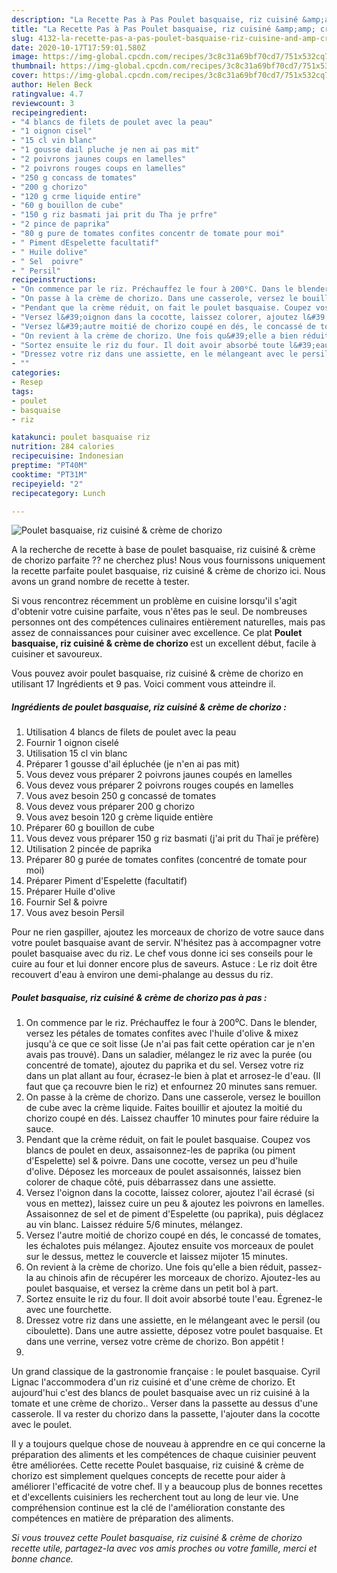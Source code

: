 ```yaml
---
description: "La Recette Pas à Pas Poulet basquaise, riz cuisiné &amp;amp; crème de chorizo"
title: "La Recette Pas à Pas Poulet basquaise, riz cuisiné &amp;amp; crème de chorizo"
slug: 4132-la-recette-pas-a-pas-poulet-basquaise-riz-cuisine-and-amp-creme-de-chorizo
date: 2020-10-17T17:59:01.580Z
image: https://img-global.cpcdn.com/recipes/3c8c31a69bf70cd7/751x532cq70/poulet-basquaise-riz-cuisine-creme-de-chorizo-photo-principale-de-la-recette.jpg
thumbnail: https://img-global.cpcdn.com/recipes/3c8c31a69bf70cd7/751x532cq70/poulet-basquaise-riz-cuisine-creme-de-chorizo-photo-principale-de-la-recette.jpg
cover: https://img-global.cpcdn.com/recipes/3c8c31a69bf70cd7/751x532cq70/poulet-basquaise-riz-cuisine-creme-de-chorizo-photo-principale-de-la-recette.jpg
author: Helen Beck
ratingvalue: 4.7
reviewcount: 3
recipeingredient:
- "4 blancs de filets de poulet avec la peau"
- "1 oignon cisel"
- "15 cl vin blanc"
- "1 gousse dail pluche je nen ai pas mit"
- "2 poivrons jaunes coups en lamelles"
- "2 poivrons rouges coups en lamelles"
- "250 g concass de tomates"
- "200 g chorizo"
- "120 g crme liquide entire"
- "60 g bouillon de cube"
- "150 g riz basmati jai prit du Tha je prfre"
- "2 pince de paprika"
- "80 g pure de tomates confites concentr de tomate pour moi"
- " Piment dEspelette facultatif"
- " Huile dolive"
- " Sel  poivre"
- " Persil"
recipeinstructions:
- "On commence par le riz. Préchauffez le four à 200⁰C. Dans le blender, versez les pétales de tomates confites avec l&#39;huile d&#39;olive &amp; mixez jusqu&#39;à ce que ce soit lisse (Je n&#39;ai pas fait cette opération car je n&#39;en avais pas trouvé). Dans un saladier, mélangez le riz avec la purée (ou concentré de tomate), ajoutez du paprika et du sel. Versez votre riz dans un plat allant au four, écrasez-le bien à plat et arrosez-le d&#39;eau. (Il faut que ça recouvre bien le riz) et enfournez 20 minutes sans remuer."
- "On passe à la crème de chorizo. Dans une casserole, versez le bouillon de cube avec la crème liquide. Faites bouillir et ajoutez la moitié du chorizo coupé en dés. Laissez chauffer 10 minutes pour faire réduire la sauce."
- "Pendant que la crème réduit, on fait le poulet basquaise. Coupez vos blancs de poulet en deux, assaisonnez-les de paprika (ou piment d&#39;Espelette) sel &amp; poivre. Dans une cocotte, versez un peu d&#39;huile d&#39;olive. Déposez les morceaux de poulet assaisonnés, laissez bien colorer de chaque côté, puis débarrassez dans une assiette."
- "Versez l&#39;oignon dans la cocotte, laissez colorer, ajoutez l&#39;ail écrasé (si vous en mettez), laissez cuire un peu &amp; ajoutez les poivrons en lamelles. Assaisonnez de sel et de piment d&#39;Espelette (ou paprika), puis déglacez au vin blanc. Laissez réduire 5/6 minutes, mélangez."
- "Versez l&#39;autre moitié de chorizo coupé en dés, le concassé de tomates, les échalotes puis mélangez. Ajoutez ensuite vos morceaux de poulet sur le dessus, mettez le couvercle et laissez mijoter 15 minutes."
- "On revient à la crème de chorizo. Une fois qu&#39;elle a bien réduit, passez-la au chinois afin de récupérer les morceaux de chorizo. Ajoutez-les au poulet basquaise, et versez la crème dans un petit bol à part."
- "Sortez ensuite le riz du four. Il doit avoir absorbé toute l&#39;eau. Égrenez-le avec une fourchette."
- "Dressez votre riz dans une assiette, en le mélangeant avec le persil (ou ciboulette). Dans une autre assiette, déposez votre poulet basquaise. Et dans une verrine, versez votre crème de chorizo. Bon appétit !"
- ""
categories:
- Resep
tags:
- poulet
- basquaise
- riz

katakunci: poulet basquaise riz 
nutrition: 284 calories
recipecuisine: Indonesian
preptime: "PT40M"
cooktime: "PT31M"
recipeyield: "2"
recipecategory: Lunch

---
```



![Poulet basquaise, riz cuisiné &amp; crème de chorizo](https://img-global.cpcdn.com/recipes/3c8c31a69bf70cd7/751x532cq70/poulet-basquaise-riz-cuisine-creme-de-chorizo-photo-principale-de-la-recette.jpg)

A la recherche de recette à base de poulet basquaise, riz cuisiné &amp; crème de chorizo parfaite ?? ne cherchez plus! Nous vous fournissons uniquement la recette parfaite poulet basquaise, riz cuisiné &amp; crème de chorizo ici. Nous avons un grand nombre de recette à tester.

Si vous rencontrez récemment un problème en cuisine lorsqu'il s'agit d'obtenir votre cuisine parfaite, vous n'êtes pas le seul. De nombreuses personnes ont des compétences culinaires entièrement naturelles, mais pas assez de connaissances pour cuisiner avec excellence. Ce plat <strong> Poulet basquaise, riz cuisiné &amp; crème de chorizo </strong> est un excellent début, facile à cuisiner et savoureux.

<!--inarticleads1-->

Vous pouvez avoir poulet basquaise, riz cuisiné &amp; crème de chorizo en utilisant 17 Ingrédients et 9 pas. Voici comment vous atteindre il.

##### Ingrédients de poulet basquaise, riz cuisiné &amp; crème de chorizo :

1. Utilisation 4 blancs de filets de poulet avec la peau
1. Fournir 1 oignon ciselé
1. Utilisation 15 cl vin blanc
1. Préparer 1 gousse d&#39;ail épluchée (je n&#39;en ai pas mit)
1. Vous devez vous préparer 2 poivrons jaunes coupés en lamelles
1. Vous devez vous préparer 2 poivrons rouges coupés en lamelles
1. Vous avez besoin 250 g concassé de tomates
1. Vous devez vous préparer 200 g chorizo
1. Vous avez besoin 120 g crème liquide entière
1. Préparer 60 g bouillon de cube
1. Vous devez vous préparer 150 g riz basmati (j&#39;ai prit du Thaï je préfère)
1. Utilisation 2 pincée de paprika
1. Préparer 80 g purée de tomates confites (concentré de tomate pour moi)
1. Préparer  Piment d&#39;Espelette (facultatif)
1. Préparer  Huile d&#39;olive
1. Fournir  Sel &amp; poivre
1. Vous avez besoin  Persil


Pour ne rien gaspiller, ajoutez les morceaux de chorizo de votre sauce dans votre poulet basquaise avant de servir. N&#39;hésitez pas à accompagner votre poulet basquaise avec du riz. Le chef vous donne ici ses conseils pour le cuire au four et lui donner encore plus de saveurs. Astuce : Le riz doit être recouvert d&#39;eau à environ une demi-phalange au dessus du riz. 

<!--inarticleads2-->

##### Poulet basquaise, riz cuisiné &amp; crème de chorizo pas à pas :

1. On commence par le riz. Préchauffez le four à 200⁰C. Dans le blender, versez les pétales de tomates confites avec l&#39;huile d&#39;olive &amp; mixez jusqu&#39;à ce que ce soit lisse (Je n&#39;ai pas fait cette opération car je n&#39;en avais pas trouvé). Dans un saladier, mélangez le riz avec la purée (ou concentré de tomate), ajoutez du paprika et du sel. Versez votre riz dans un plat allant au four, écrasez-le bien à plat et arrosez-le d&#39;eau. (Il faut que ça recouvre bien le riz) et enfournez 20 minutes sans remuer.
1. On passe à la crème de chorizo. Dans une casserole, versez le bouillon de cube avec la crème liquide. Faites bouillir et ajoutez la moitié du chorizo coupé en dés. Laissez chauffer 10 minutes pour faire réduire la sauce.
1. Pendant que la crème réduit, on fait le poulet basquaise. Coupez vos blancs de poulet en deux, assaisonnez-les de paprika (ou piment d&#39;Espelette) sel &amp; poivre. Dans une cocotte, versez un peu d&#39;huile d&#39;olive. Déposez les morceaux de poulet assaisonnés, laissez bien colorer de chaque côté, puis débarrassez dans une assiette.
1. Versez l&#39;oignon dans la cocotte, laissez colorer, ajoutez l&#39;ail écrasé (si vous en mettez), laissez cuire un peu &amp; ajoutez les poivrons en lamelles. Assaisonnez de sel et de piment d&#39;Espelette (ou paprika), puis déglacez au vin blanc. Laissez réduire 5/6 minutes, mélangez.
1. Versez l&#39;autre moitié de chorizo coupé en dés, le concassé de tomates, les échalotes puis mélangez. Ajoutez ensuite vos morceaux de poulet sur le dessus, mettez le couvercle et laissez mijoter 15 minutes.
1. On revient à la crème de chorizo. Une fois qu&#39;elle a bien réduit, passez-la au chinois afin de récupérer les morceaux de chorizo. Ajoutez-les au poulet basquaise, et versez la crème dans un petit bol à part.
1. Sortez ensuite le riz du four. Il doit avoir absorbé toute l&#39;eau. Égrenez-le avec une fourchette.
1. Dressez votre riz dans une assiette, en le mélangeant avec le persil (ou ciboulette). Dans une autre assiette, déposez votre poulet basquaise. Et dans une verrine, versez votre crème de chorizo. Bon appétit !
1. 


Un grand classique de la gastronomie française : le poulet basquaise. Cyril Lignac l&#39;accommodera d&#39;un riz cuisiné et d&#39;une crème de chorizo. Et aujourd&#39;hui c&#39;est des blancs de poulet basquaise avec un riz cuisiné à la tomate et une crème de chorizo.. Verser dans la passette au dessus d&#39;une casserole. Il va rester du chorizo dans la passette, l&#39;ajouter dans la cocotte avec le poulet. 

<!--inarticleads1-->

<p>
Il y a toujours quelque chose de nouveau à apprendre en ce qui concerne la préparation des aliments et les compétences de chaque cuisinier peuvent être améliorées. Cette recette Poulet basquaise, riz cuisiné &amp; crème de chorizo est simplement quelques concepts de recette pour aider à améliorer l'efficacité de votre chef. Il y a beaucoup plus de bonnes recettes et d'excellents cuisiniers les recherchent tout au long de leur vie. Une compréhension continue est la clé de l'amélioration constante des compétences en matière de préparation des aliments.
</p>

<p>
<i>Si vous trouvez cette Poulet basquaise, riz cuisiné &amp; crème de chorizo recette utile, partagez-la avec vos amis proches ou votre famille, merci et bonne chance.</i>
</p>
